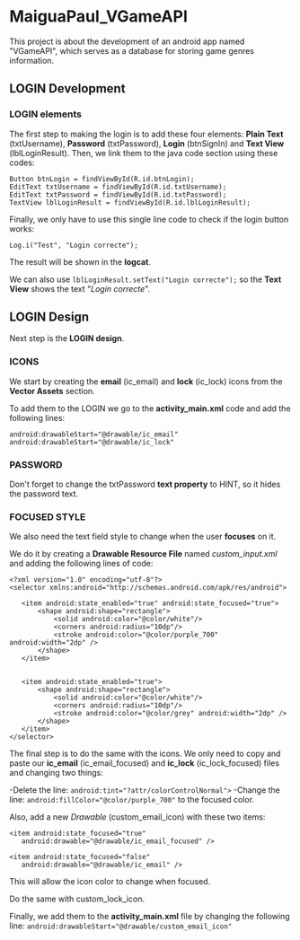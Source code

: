 # MaiguaPaul_VGameAPI
This project is about the development of an android app named "VGameAPI", which serves as a database for storing game genres information.
## LOGIN Development

### LOGIN elements
The first step to making the login is to add these four elements: **Plain Text** (txtUsername), **Password** (txtPassword), **Login** (btnSignIn) and **Text View** (lblLoginResult).
Then, we link them to the java code section using these codes:

```
Button btnLogin = findViewById(R.id.btnLogin);
EditText txtUsername = findViewById(R.id.txtUsername);
EditText txtPassword = findViewById(R.id.txtPassword);
TextView lblLoginResult = findViewById(R.id.lblLoginResult);
```

Finally, we only have to use this single line code to check if the login button works:

`Log.i("Test", "Login correcte");`

The result will be shown in the **logcat**.

We can also use `lblLoginResult.setText("Login correcte");` so the **Text View** shows the text "_Login correcte_".

## LOGIN Design
Next step is the **LOGIN design**.

### ICONS
We start by creating the **email** (ic_email) and **lock** (ic_lock) icons from the **Vector Assets** section.

To add them to the LOGIN we go to the **activity_main.xml** code and add the following lines:
```
android:drawableStart="@drawable/ic_email"
android:drawableStart="@drawable/ic_lock"
```

### PASSWORD
Don't forget to change the txtPassword **text property** to HINT, so it hides the password text.

### FOCUSED STYLE
We also need the text field style to change when the user **focuses** on it.

We do it by creating a **Drawable Resource File** named *custom_input.xml* and adding the following lines of code:

```
<?xml version="1.0" encoding="utf-8"?>
<selector xmlns:android="http://schemas.android.com/apk/res/android">
 
   <item android:state_enabled="true" android:state_focused="true">
       <shape android:shape="rectangle">
           <solid android:color="@color/white"/>
           <corners android:radius="10dp"/>
           <stroke android:color="@color/purple_700" android:width="2dp" />
       </shape>
   </item>


   <item android:state_enabled="true">
       <shape android:shape="rectangle">
           <solid android:color="@color/white"/>
           <corners android:radius="10dp"/>
           <stroke android:color="@color/grey" android:width="2dp" />
       </shape>
   </item>
</selector>
```

The final step is to do the same with the icons.
We only need to copy and paste our **ic_email** (ic_email_focused) and **ic_lock** (ic_lock_focused) files and changing two things:

-Delete the line: `android:tint="?attr/colorControlNormal">`
-Change the line: `android:fillColor="@color/purple_700"` to the focused color.

Also, add a new _Drawable_ (custom_email_icon) with these two items:

```
<item android:state_focused="true"
   android:drawable="@drawable/ic_email_focused" />

<item android:state_focused="false"
   android:drawable="@drawable/ic_email" />
```
This will allow the icon color to change when focused.

Do the same with custom_lock_icon.

Finally, we add them to the **activity_main.xml** file by changing the following line:
`android:drawableStart="@drawable/custom_email_icon"`

